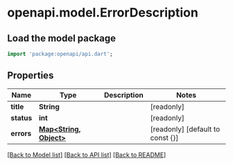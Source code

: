 # openapi.model.ErrorDescription

## Load the model package
```dart
import 'package:openapi/api.dart';
```

## Properties
Name | Type | Description | Notes
------------ | ------------- | ------------- | -------------
**title** | **String** |  | [readonly] 
**status** | **int** |  | [readonly] 
**errors** | [**Map<String, Object>**](Object.md) |  | [readonly] [default to const {}]

[[Back to Model list]](../README.md#documentation-for-models) [[Back to API list]](../README.md#documentation-for-api-endpoints) [[Back to README]](../README.md)


